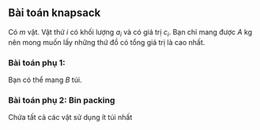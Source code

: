 ## Bài toán knapsack

Có $m$ vật. Vật thứ $i$ có khối lượng $a_i$ và có giá trị $c_i$. Bạn chỉ mang được $A$ kg nên mong muốn lấy những thứ đồ có tổng giá trị là cao nhất.

### Bài toán phụ 1:

Bạn có thể mang $B$ túi.

### Bài toán phụ 2: Bin packing

Chứa tất cả các vật sử dụng ít túi nhất